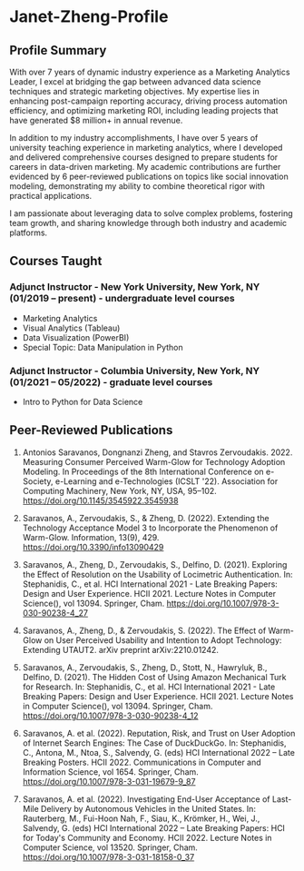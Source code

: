 # Janet-Zheng-Profile

## Profile Summary
With over 7 years of dynamic industry experience as a Marketing Analytics Leader, I excel at bridging the gap between advanced data science techniques and strategic marketing objectives. My expertise lies in enhancing post-campaign reporting accuracy, driving process automation efficiency, and optimizing marketing ROI, including leading projects that have generated $8 million+ in annual revenue.

In addition to my industry accomplishments, I have over 5 years of university teaching experience in marketing analytics, where I developed and delivered comprehensive courses designed to prepare students for careers in data-driven marketing. My academic contributions are further evidenced by 6 peer-reviewed publications on topics like social innovation modeling, demonstrating my ability to combine theoretical rigor with practical applications.

I am passionate about leveraging data to solve complex problems, fostering team growth, and sharing knowledge through both industry and academic platforms.

## Courses Taught
### Adjunct Instructor - New York University, New York, NY	(01/2019 – present) - undergraduate level courses
- Marketing Analytics
- Visual Analytics (Tableau)
- Data Visualization (PowerBI)
- Special Topic: Data Manipulation in Python
### Adjunct Instructor - Columbia University, New York, NY	(01/2021 – 05/2022) - graduate level courses
- Intro to Python for Data Science

## Peer-Reviewed Publications
1. Antonios Saravanos, Dongnanzi Zheng, and Stavros Zervoudakis. 2022. Measuring Consumer Perceived Warm-Glow for Technology Adoption Modeling. In Proceedings of the 8th International Conference on e-Society, e-Learning and e-Technologies (ICSLT '22). Association for Computing Machinery, New York, NY, USA, 95–102. https://doi.org/10.1145/3545922.3545938
   
2. Saravanos, A., Zervoudakis, S., & Zheng, D. (2022). Extending the Technology Acceptance Model 3 to Incorporate the Phenomenon of Warm-Glow. Information, 13(9), 429. https://doi.org/10.3390/info13090429

3. Saravanos, A., Zheng, D., Zervoudakis, S., Delfino, D. (2021). Exploring the Effect of Resolution on the Usability of Locimetric Authentication. In: Stephanidis, C., et al. HCI International 2021 - Late Breaking Papers: Design and User Experience. HCII 2021. Lecture Notes in Computer Science(), vol 13094. Springer, Cham. https://doi.org/10.1007/978-3-030-90238-4_27

4. Saravanos, A., Zheng, D., & Zervoudakis, S. (2022). The Effect of Warm-Glow on User Perceived Usability and Intention to Adopt Technology: Extending UTAUT2. arXiv preprint arXiv:2210.01242.
  
5. Saravanos, A., Zervoudakis, S., Zheng, D., Stott, N., Hawryluk, B., Delfino, D. (2021). The Hidden Cost of Using Amazon Mechanical Turk for Research. In: Stephanidis, C., et al. HCI International 2021 - Late Breaking Papers: Design and User Experience. HCII 2021. Lecture Notes in Computer Science(), vol 13094. Springer, Cham. https://doi.org/10.1007/978-3-030-90238-4_12
   
6. Saravanos, A. et al. (2022). Reputation, Risk, and Trust on User Adoption of Internet Search Engines: The Case of DuckDuckGo. In: Stephanidis, C., Antona, M., Ntoa, S., Salvendy, G. (eds) HCI International 2022 – Late Breaking Posters. HCII 2022. Communications in Computer and Information Science, vol 1654. Springer, Cham. https://doi.org/10.1007/978-3-031-19679-9_87
   
7. Saravanos, A. et al. (2022). Investigating End-User Acceptance of Last-Mile Delivery by Autonomous Vehicles in the United States. In: Rauterberg, M., Fui-Hoon Nah, F., Siau, K., Krömker, H., Wei, J., Salvendy, G. (eds) HCI International 2022 – Late Breaking Papers: HCI for Today's Community and Economy. HCII 2022. Lecture Notes in Computer Science, vol 13520. Springer, Cham. https://doi.org/10.1007/978-3-031-18158-0_37
